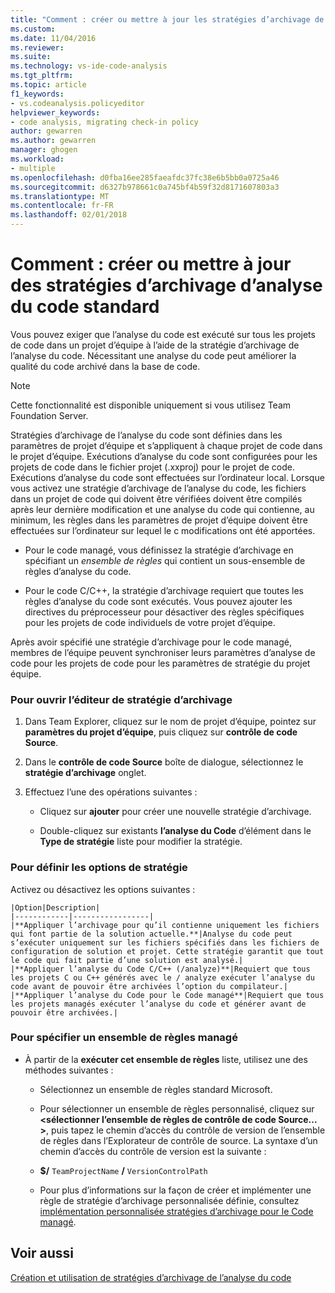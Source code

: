 ```yaml
---
title: "Comment : créer ou mettre à jour les stratégies d’archivage de l’analyse du Code Standard | Documents Microsoft"
ms.custom: 
ms.date: 11/04/2016
ms.reviewer: 
ms.suite: 
ms.technology: vs-ide-code-analysis
ms.tgt_pltfrm: 
ms.topic: article
f1_keywords:
- vs.codeanalysis.policyeditor
helpviewer_keywords:
- code analysis, migrating check-in policy
author: gewarren
ms.author: gewarren
manager: ghogen
ms.workload:
- multiple
ms.openlocfilehash: d0fba16ee285faeafdc37fc38e6b5bb0a0725a46
ms.sourcegitcommit: d6327b978661c0a745bf4b59f32d8171607803a3
ms.translationtype: MT
ms.contentlocale: fr-FR
ms.lasthandoff: 02/01/2018
---
```

# <a name="how-to-create-or-update-standard-code-analysis-check-in-policies"></a>Comment : créer ou mettre à jour des stratégies d’archivage d’analyse du code standard

Vous pouvez exiger que l’analyse du code est exécuté sur tous les projets de code dans un projet d’équipe à l’aide de la stratégie d’archivage de l’analyse du code. Nécessitant une analyse du code peut améliorer la qualité du code archivé dans la base de code.

> [!NOTE]
> Cette fonctionnalité est disponible uniquement si vous utilisez Team Foundation Server.

Stratégies d’archivage de l’analyse du code sont définies dans les paramètres de projet d’équipe et s’appliquent à chaque projet de code dans le projet d’équipe. Exécutions d’analyse du code sont configurées pour les projets de code dans le fichier projet (.xxproj) pour le projet de code. Exécutions d’analyse du code sont effectuées sur l’ordinateur local. Lorsque vous activez une stratégie d’archivage de l’analyse du code, les fichiers dans un projet de code qui doivent être vérifiées doivent être compilés après leur dernière modification et une analyse du code qui contienne, au minimum, les règles dans les paramètres de projet d’équipe doivent être effectuées sur l’ordinateur sur lequel le c modifications ont été apportées.

- Pour le code managé, vous définissez la stratégie d’archivage en spécifiant un *ensemble de règles* qui contient un sous-ensemble de règles d’analyse du code.

- Pour le code C/C++, la stratégie d’archivage requiert que toutes les règles d’analyse du code sont exécutés. Vous pouvez ajouter les directives du préprocesseur pour désactiver des règles spécifiques pour les projets de code individuels de votre projet d’équipe.

Après avoir spécifié une stratégie d’archivage pour le code managé, membres de l’équipe peuvent synchroniser leurs paramètres d’analyse de code pour les projets de code pour les paramètres de stratégie du projet équipe.

### <a name="to-open-the-check-in-policy-editor"></a>Pour ouvrir l’éditeur de stratégie d’archivage

1. Dans Team Explorer, cliquez sur le nom de projet d’équipe, pointez sur **paramètres du projet d’équipe**, puis cliquez sur **contrôle de code Source**.

1. Dans le **contrôle de code Source** boîte de dialogue, sélectionnez le **stratégie d’archivage** onglet.

1. Effectuez l’une des opérations suivantes :

    - Cliquez sur **ajouter** pour créer une nouvelle stratégie d’archivage.

    - Double-cliquez sur existants **l’analyse du Code** d’élément dans le **Type de stratégie** liste pour modifier la stratégie.

### <a name="to-set-policy-options"></a>Pour définir les options de stratégie

Activez ou désactivez les options suivantes :

    |Option|Description|  
    |------------|-----------------|  
    |**Appliquer l’archivage pour qu’il contienne uniquement les fichiers qui font partie de la solution actuelle.**|Analyse du code peut s’exécuter uniquement sur les fichiers spécifiés dans les fichiers de configuration de solution et projet. Cette stratégie garantit que tout le code qui fait partie d’une solution est analysé.|  
    |**Appliquer l’analyse du Code C/C++ (/analyze)**|Requiert que tous les projets C ou C++ générés avec le / analyze exécuter l’analyse du code avant de pouvoir être archivées l’option du compilateur.|  
    |**Appliquer l’analyse du Code pour le Code managé**|Requiert que tous les projets managés exécuter l’analyse du code et générer avant de pouvoir être archivées.|

### <a name="to-specify-a-managed-rule-set"></a>Pour spécifier un ensemble de règles managé

- À partir de la **exécuter cet ensemble de règles** liste, utilisez une des méthodes suivantes :

    - Sélectionnez un ensemble de règles standard Microsoft.

    - Pour sélectionner un ensemble de règles personnalisé, cliquez sur  **\<sélectionner l’ensemble de règles de contrôle de code Source... >**, puis tapez le chemin d’accès du contrôle de version de l’ensemble de règles dans l’Explorateur de contrôle de source. La syntaxe d’un chemin d’accès du contrôle de version est la suivante :

    - **$/** `TeamProjectName` **/** `VersionControlPath`

    - Pour plus d’informations sur la façon de créer et implémenter une règle de stratégie d’archivage personnalisée définie, consultez [implémentation personnalisée stratégies d’archivage pour le Code managé](../code-quality/implementing-custom-code-analysis-check-in-policies-for-managed-code.md).

## <a name="see-also"></a>Voir aussi

[Création et utilisation de stratégies d’archivage de l’analyse du code](../code-quality/creating-and-using-code-analysis-check-in-policies.md)